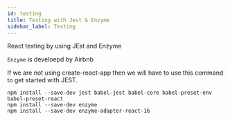 ```yaml
---
id: testing
title: Testing with Jest & Enzyme
sidebar_label: Testing
---
```


React testing by using JEst and Enzyme

`Enzyme` is develoepd by Airbnb

If we are not using create-react-app then we will have to use this command to get started with JEST.

```
npm install --save-dev jest babel-jest babel-core babel-preset-env babel-preset-react
npm install --save-dev enzyme
npm install --save-dev enzyme-adapter-react-16
```
